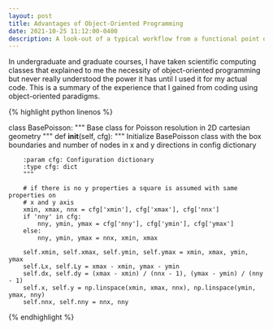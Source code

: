 ```yaml
---
layout: post
title: Advantages of Object-Oriented Programming
date: 2021-10-25 11:12:00-0400
description: A look-out of a typical workflow from a functional point of view to object-oriented programming.
---
```


In undergraduate and graduate courses, I have taken scientific computing classes that explained to me the necessity of object-oriented programming but never really understood the power it has until I used it for my actual code. This is a summary of the experience that I gained from coding using object-oriented paradigms.

{% highlight python linenos %}

class BasePoisson:
    """ Base class for Poisson resolution in 2D cartesian geometry
    """
    def __init__(self, cfg):
        """ Initialize BasePoisson class with the box boundaries and number of
        nodes in x and y directions in config dictionary

        :param cfg: Configuration dictionary
        :type cfg: dict
        """

        # if there is no y properties a square is assumed with same properties on
        # x and y axis
        xmin, xmax, nnx = cfg['xmin'], cfg['xmax'], cfg['nnx']
        if 'nny' in cfg:
            nny, ymin, ymax = cfg['nny'], cfg['ymin'], cfg['ymax']
        else:
            nny, ymin, ymax = nnx, xmin, xmax

        self.xmin, self.xmax, self.ymin, self.ymax = xmin, xmax, ymin, ymax
        self.Lx, self.Ly = xmax - xmin, ymax - ymin
        self.dx, self.dy = (xmax - xmin) / (nnx - 1), (ymax - ymin) / (nny - 1)
        self.x, self.y = np.linspace(xmin, xmax, nnx), np.linspace(ymin, ymax, nny)
        self.nnx, self.nny = nnx, nny


{% endhighlight %}
